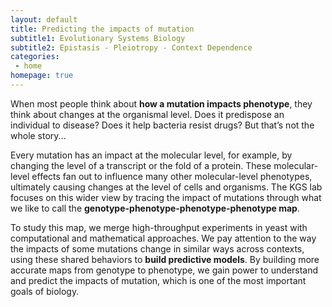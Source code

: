 ```yaml
---
layout: default
title: Predicting the impacts of mutation
subtitle1: Evolutionary Systems Biology
subtitle2: Epistasis - Pleiotropy - Context Dependence
categories:
 - home
homepage: true
---
```

When most people think about <b>how a mutation impacts phenotype</b>, they think about changes at the organismal level. Does it predispose an individual to disease? Does it help bacteria resist drugs? But that’s not the whole story...

Every mutation has an impact at the molecular level, for example, by changing the level of a transcript or the fold of a protein. These molecular-level effects fan out to influence many other molecular-level phenotypes, ultimately causing changes at the level of cells and organisms. The KGS lab focuses on this wider view by tracing the impact of mutations through what we like to call the <b>genotype-phenotype-phenotype-phenotype map</b>. 

To study this map, we merge high-throughput experiments in yeast with computational and mathematical approaches. We pay attention to the way the impacts of some mutations change in similar ways across contexts, using these shared behaviors to <b>build predictive models</b>. By building more accurate maps from genotype to phenotype, we gain power to understand and predict the impacts of mutation, which is one of the most important goals of biology.